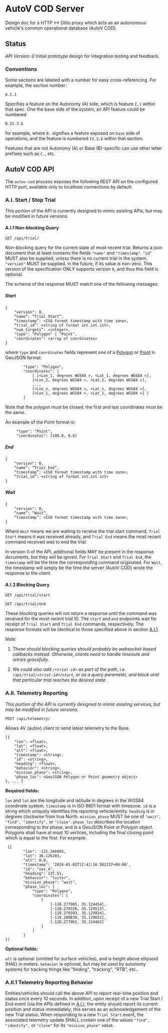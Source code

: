 # AutoV COD Server
Design doc for a HTTP <-> Ditto proxy which acts as an autonomous vehicle's
common operational database (AutoV COD).

## Status
*API Version: 0*
Initial prototype design for integration testing and feedback.

### Conventions
Some sections are labeled with a number for easy cross-referencing. For example, the section number:

```
A.I.1
```

Specifies a feature on the Autonomy (A) side, which is feature `I.1` within
that spec. One the base side of the system, an API feature could be numbered

```
B.IV.3.b
```
for example, where `B.` signifies a feature exposed on `base` side of
operations, and the feature is numbered `IV.3.b` within that section.

Features that are not Autonomy (A) or Base (B)-specific can use other letter
prefixes such as `C.`, etc.

## AutoV COD API

The `autov-cod` process exposes the following REST API on the configured
HTTP port, available only to localhost connections by default:

### A.I. Start / Stop Trial

This portion of the API is currently designed to mimic existing APIs, but may be
modified in future versions.

#### A.I.1 Non-blocking Query

`GET /api/trial/`

Non-blocking query for the current state of most-recent trial. Returns a json
document that at least contains the fields `"name"` and `"timestamp"`.
`"id"` MUST also be supplied, unless there is no current trial in the system.
`"version"` MUST be supplied, in the future, if its value is non-zero. This
version of the specification ONLY supports version `0`, and thus this field is
optional.

The schema of the response MUST match one of the following messages:

##### Start
```
{
    "version": 0,
    “name”: “Trial Start”,
    “timestamp”: <ISO format timestamp with time zone>,
    “trial_id”: <string of format int.int.int>,
    “num_targets”: <integer>,
    "type": "Polygon" | "Point",
    "coordinates": <array of coordinates>
}
```

where `type` and `coordinates` fields represent one of a
[Polygon](https://datatracker.ietf.org/doc/html/rfc7946#appendix-A.3) or
[Point](https://datatracker.ietf.org/doc/html/rfc7946#appendix-A.1) in GeoJSON
format:

```
        "type": "Polygon",
        "coordinates": [
            [ [<Lon_1, degrees WGS84 >, <Lat_1, degrees WGS84 >],
            [<Lon_2, degrees WGS84 >, <Lat_2, degrees WGS84 >],
            ...,
            [<Lon_n, degrees WGS84 >, <Lat_n, degrees WGS84 >],
            [<Lon_1, degrees WGS84 >, <Lat_1, degrees WGS84 >] ]
        ]
```

Note that the polygon must be closed; the first and last coordinates must be
the same.

An example of the Point format is:

```
     "type": "Point",
     "coordinates": [100.0, 0.0]
 ```


##### End

```
{
    "version": 0,
    “name”: “Trial End”,
    “timestamp”: <ISO format timestamp with time zone>,
    “trial_id”: <string of format int.int.int>
}
```

##### Wait
```
{
    "version": 0,
    “name”: “Wait”,
    “timestamp”: <ISO format timestamp with time zone>,
}
```

Where `Wait` means we are waiting to receive the trial start command, `Trial
Start` means it was received already, and `Trial End` means the most recent
command received was to end the trial.

In version 0 of the API, additional fields MAY be present in the response
documents, but they will be igored. For `Trial Start` and `Trial End`, the
`timestamp` will be the time the corresponding command originated. For `Wait`,
the timestamp will simply be the time the server (AutoV COD) wrote the response
to the client.

#### A.I.2 Blocking Query

`GET /api/trial/start`

`GET /api/trial/end`

These blocking queries will not return a response until the command was received
for the most recent trial ID. The `start` and `end` endpoints
wait for receipt of `Trial Start` and `Trial End` commands, respectively. The
response formats will be identical to those specified above in section
[A.I.1](#ai1-non-blocking-query).

_Note:_

1. _These should blocking queries should probably be websocket-based callbacks
   instead. Otherwise, clients need to handle timeouts and retries gracefully._

2. _We could also add `/<trial-id>` as part of the path, i.e.
   `/api/trial/<trial-id>/start`, or as a query parameter, and block until that
   particular trial reaches the desired state._


### A.II. Telemetry Reporting

_This portion of the API is currently designed to mimic existing services, but may be
modified in future versions._

`POST /api/telemetry/`

Allows AV (autov) client to send latest telemetry to the Base.

```
[{
    "lon": <float>,
    "lat": <float>,
    "alt": <float>,
    "timestamp": <string>,
    "id": <string>,
    "heading": <float>,
    "behavior": <string>,
    "mission_phase": <string>,
    "phase_loc": <GeoJSON Polygon or Point geometry object>
}, ... ]
```

**Required fields:**

`lon` and `lat` are the longitude and latitude in degrees in the WGS84
coordinate system. `timestamp` is in ISO 8601 format with timezone. `id` is a
string which uniquely identifies the reporting vehicle/entity. `heading` is in
degrees clockwise from true North. `mission_phase` MUST be one of `"wait",
"find", "identify",` or `"close"`. `phase_loc` describes the location
corresponding to the phase, and is a GeoJSON Point or Polygon object. Polygons
shall have at most 10 vertices, including the final closing point which is
equal to the first. For example:

```
 [{
        "lon": -121.346005,
        "lat": 36.126203,
        "alt": 0.0,
        "timestamp": '2024-01-02T12:41:16.502237+00:00',
        "id": "uas_4",
        "heading": 137.51,
        "behavior": "loiter",
        "mission_phase": "wait",
        "phase_loc": {
            "type": "Polygon",
            "coordinates": [
                [
                    [-118.277965, 35.124454],
                    [-118.270326, 35.124513],
                    [-118.270393, 35.129934],
                    [-118.280830, 35.129652],
                    [-118.277962, 35.124462]
                ]
            ]
        }
}]
```

**Optional fields:**

`alt` is optional (omitted for surface vehicles), and is
height above ellipsoid (HAE) in meters. `behavior` is optional, but may be used
by autonomy systems for tracking things like "finding", "tracking", "RTB", etc..

### A.II.1 Telemetry Reporting Behavior

Entities/vehicles should call the above API to report real-time position and
status once every 10 seconds. In addition, upon receipt of a new Trial Start /
End event (via the APIs defined in [A.I.](#ai-start--stop-trial)), the entity
should report its current position and status immediately; this serves as an
acknowledgement of the new Trial status. When responding to a new `Trial Start`
event, the associated telemetry update SHALL contain one of the values `"find",
"identify",` or `"close"` for its `"mission_phase"` value.
